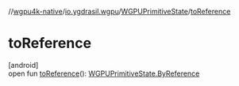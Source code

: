 //[wgpu4k-native](../../../index.md)/[io.ygdrasil.wgpu](../index.md)/[WGPUPrimitiveState](index.md)/[toReference](to-reference.md)

# toReference

[android]\
open fun [toReference](to-reference.md)(): [WGPUPrimitiveState.ByReference](../../io.ygdrasil.wgpu.android/-w-g-p-u-primitive-state/-by-reference/index.md)
